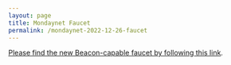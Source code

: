 ```yaml
---
layout: page
title: Mondaynet Faucet
permalink: /mondaynet-2022-12-26-faucet
---
```


[Please find the new Beacon-capable faucet by following this link](https://faucet.mondaynet-2022-12-26.teztnets.xyz).
